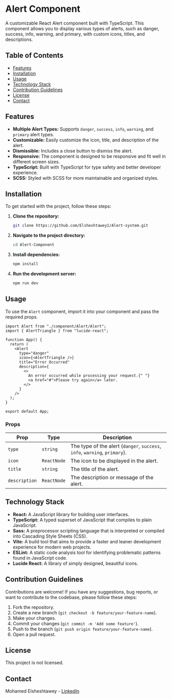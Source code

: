 # Alert Component

A customizable React Alert component built with TypeScript. This component allows you to display various types of alerts, such as danger, success, info, warning, and primary, with custom icons, titles, and descriptions.

## Table of Contents

- [Features](#features)
- [Installation](#installation)
- [Usage](#usage)
- [Technology Stack](#technology-stack)
- [Contribution Guidelines](#contribution-guidelines)
- [License](#license)
- [Contact](#contact)

## Features

- **Multiple Alert Types:** Supports `danger`, `success`, `info`, `warning`, and `primary` alert types.
- **Customizable:** Easily customize the icon, title, and description of the alert.
- **Dismissible:** Includes a close button to dismiss the alert.
- **Responsive:** The component is designed to be responsive and fit well in different screen sizes.
- **TypeScript:** Built with TypeScript for type safety and better developer experience.
- **SCSS:** Styled with SCSS for more maintainable and organized styles.

## Installation

To get started with the project, follow these steps:

1. **Clone the repository:**
   ```bash
   git clone https://github.com/Elsheshtawey1/Alert-system.git
   ```
2. **Navigate to the project directory:**
   ```bash
   cd Alert-Component
   ```
3. **Install dependencies:**
   ```bash
   npm install
   ```
4. **Run the development server:**
   ```bash
   npm run dev
   ```

## Usage

To use the `Alert` component, import it into your component and pass the required props.

```tsx
import Alert from "./component/Alert/Alert";
import { AlertTriangle } from "lucide-react";

function App() {
  return (
    <Alert
      type="danger"
      icon={<AlertTriangle />}
      title="Error Occurred"
      description={
        <>
          An error occurred while processing your request.{" "}
          <a href="#">Please try again</a> later.
        </>
      }
    />
  );
}

export default App;
```

### Props

| Prop          | Type      | Description                                         |
| ------------- | --------- | --------------------------------------------------- |
| `type`        | `string`  | The type of the alert (`danger`, `success`, `info`, `warning`, `primary`). |
| `icon`        | `ReactNode` | The icon to be displayed in the alert.              |
| `title`       | `string`  | The title of the alert.                             |
| `description` | `ReactNode` | The description or message of the alert.            |

## Technology Stack

- **React:** A JavaScript library for building user interfaces.
- **TypeScript:** A typed superset of JavaScript that compiles to plain JavaScript.
- **Sass:** A preprocessor scripting language that is interpreted or compiled into Cascading Style Sheets (CSS).
- **Vite:** A build tool that aims to provide a faster and leaner development experience for modern web projects.
- **ESLint:** A static code analysis tool for identifying problematic patterns found in JavaScript code.
- **Lucide React:** A library of simply designed, beautiful icons.

## Contribution Guidelines

Contributions are welcome! If you have any suggestions, bug reports, or want to contribute to the codebase, please follow these steps:

1. Fork the repository.
2. Create a new branch (`git checkout -b feature/your-feature-name`).
3. Make your changes.
4. Commit your changes (`git commit -m 'Add some feature'`).
5. Push to the branch (`git push origin feature/your-feature-name`).
6. Open a pull request.

## License

This project is not licensed.

## Contact

Mohamed Elsheshtawey - [LinkedIn](https://www.linkedin.com/in/mohamed-elsheshtawey/)
